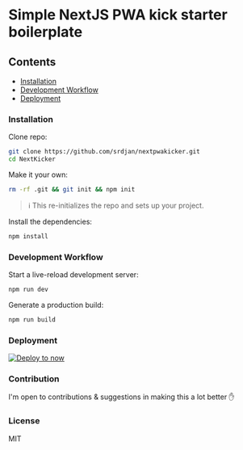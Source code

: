 # Simple NextJS PWA kick starter boilerplate

## Contents

- [Installation](#installation)
- [Development Workflow](#development-workflow)
- [Deployment](#deployment)

### Installation

Clone repo:

```sh
git clone https://github.com/srdjan/nextpwakicker.git
cd NextKicker
```

Make it your own:

```sh
rm -rf .git && git init && npm init
```

> :information_source: This re-initializes the repo and sets up your project.

Install the dependencies:

```sh
npm install
```

### Development Workflow

Start a live-reload development server:

```sh
npm run dev
```

Generate a production build:

```sh
npm run build
```

### Deployment
[![Deploy to now](https://deploy.now.sh/static/button.svg)](https://deploy.now.sh/?repo=https://github.com/ooade/NextPWAKicker)


### Contribution
I'm open to contributions & suggestions in making this a lot better :hand:

### License
MIT
